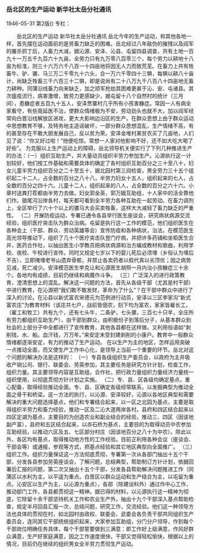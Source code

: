 ### 岳北区的生产运动  新华社太岳分社通讯

1946-05-31
第2版()
专栏：

　　岳北区的生产运动
    新华社太岳分社通讯
    岳北今年的生产运动，和其他各地一样，首先摆在运动面前的是劳畜力缺乏的困难。岳北经过八年敌伪的摧残以及阎军的屠杀抓丁后，人畜力大减，据沁源、安泽、沁县、屯留四县调查，共有土地一百九十一万五千九百六十九亩，全劳力只有九万零八百零三个，每个劳力以耕地十八亩为标准，则三十六万六千八百一十四亩地将因无人力而致荒芜。在畜力上共有牲畜牛、驴、骡、马三万二千零九十六头，合一万六千零四十三犋，每犋以耕八十亩计，尚缺乏牲畜三千六百三十二犋，即是说尚有二十八万九千八百八十四亩地无畜力耕种。同蒲沿线畜力向来缺乏，加之顽军抢劫其困难更甚于沁、安、屯诸县。其次瘟疫流行，病害激增，致劳力更感缺少，据屯留十八个自然村的统计（三月间），患糠症者五百九十五人，安泽贾寨村几乎所有小孩害糠症。常因一人有病全家看守，有些竟延医不治，使群众情绪极为不安，劳动劲头也就不大，加以阎军经常向白晋沿线解放区进攻，更大大影响边沿区的生产。在群众思想上由于群众运动中思想教育不够，及特务地主造谣破坏，一部分群众思想混乱，生产情绪不高，有的甚至存在不敢大胆发展自己，反以贫为荣。安泽金堆村某贫农买了几亩地，人们见了说：“你又好过啦！”他便吃惊。常想一人家对他影响不好，还不如大吃大喝了好些”。
    为克服以上生产运动上的障碍，岳北领导机关便实行了下列几种推进生产的办法：（一）组织互助生产，并大量动员组织半劳力参加生产。沁源执行这一计划较好，他们按工作基础和需要具体的确定了各村组织互助百分之三十至八十，妇女儿童半劳力组织百分之二十至五十，据北园村第三闾检查，男全劳力三十五个组织起二十二人，占全数的百分之八十八，半劳力妇女十五人，组织起来的七人，占全数的百分之四十六。儿童十二人，组织起来的八人，占全数的百分之六十六。小章村送粪打茬都由半劳力去做。妇女郭金英，郭万娥互助组，十人家中的活全靠他们作。狼尾河沿岸各村，每天都可看到全半劳力各种互助在一起劳动。在畜力调剂上，全区举行了六十个以上的骡马大会买卖牲畜，这样大大减轻了畜力缺乏的严重性。
    （二）开展防疫运动，专署已通令各县举行医生座谈会，研究病状病源交流经验，组织医疗突击队为群众治病。屯留是执行这一工作的模范，他们组织医生在各种会上（干部、群众、劳动英雄等会）宣传防疫和各种病状，治法，在模范医生高光领导推动下，组织了几十个医疗突击队登门疗病，并把许多药铺和坐柜医生合并，医药合作社，以抽出医生小学教员把病状病源和治方编成教材和歌曲，利用学校、夜校、午校进行宣传。同时又规定七岁以下的婴儿死后必须埋（乡俗认为埋后不吉），立即掩埋老爷山遗弃骨骸，并禁止各卖药者以假代真以劣顶优；因之病势见减，死亡减少。安泽模范医生李克让和沁源医生胡照一月内治小孩糠症三十余个。各地均有成绩，目前仍继续和病魔作斗争。
    （三）广泛深入的进行政策教育，澄清思想上的混乱。解决这一问题的方法，首先从各级干部（尤其是村干部）中进行教育，在沁源把“我们敢不敢发财，革命为了什么”？在干部中群众中进行了深入的讨论。在沁县以新式富农宋德元为范例进行动员，安泽以三区李家沟“新式富农庄”为教育材料（该庄共七户，战前皆佃农，刻下均为富农，家家皆雇长工，（雇工和牧工）共有九个，还有七头牛，二条驴，七头骡，三百七十只羊，全庄所有劳力都组织互助生产），由干部到群众，由积极份子到落后分子，从基本群众到社会的上层分子中全都进行了宣传教育，其他各县都在这样做。又利用俗语如“剥削钱、水、船。血汗钱，万万年。”来安定未受封建剥削的小康户。教育中一般群众情绪都逐渐安定，有力的推动了生产运动。
    在以生产为主的地区，怎样运用突破一点推动全面，而又使生产工作中心化，是领导上当前一个重要的环节。岳北对这个问题的解决办法是这样的：
    （一）专县各级组织生产委员会，以政府为主并吸收产销公司、银行、联委会、劳英参加，其主要任务是研究方针计划，检查工作，组织力量。其主要领导内容是互助组，合作社，把行政力量组织力量经济力量统一组织使用，以彻底贯彻方针计划之实施。
    （二）专、县、区各级均确定基点，重心配备，取得经验推动全面。专、县、区确定各级经常联系，以发掘典型为推动全面之骨干和桥梁。这一方法的执行，以沁源、安泽较好，沁源以各地区典型和需要解决的重大问题选择基点，他们和专署结合起来，以一区之北园为基点，主要是取得组织半劳力和畜力经验，推动一区及二沁大道两岸各村。县府和四区结合起来以四区定湖为基点，主要目的为创造农业和副业结合的经验，推动三、四区（因该地副产富），县府和五区结合起来，以赤石桥为基点，主要目的为取得动员中农参加互助经验，以推动六区及五、七区部分村庄（因该地百分之八十为中农）。除此以外，各区均有基点，取得推动地方性的工作经验。目前正利用各种会议（座谈会、干部会等）或通报，参观等方式，把基点经验和其它地区典型向全面推广。
    （三）组织工作。组织力量保证这一方法彻底贯彻，专署第一次从各部门抽出十五个干部，分发各县参加劳英座谈会，了解问题，总结典型，帮助制订方针计划，依据回署后汇报的问题，第二次又抽出十五个干部，分发各县帮助解决问题推进工作（同蒲区以水利为主，以平遥为重点。白晋区以群众运动和生产结合为主，以屯留为重点。沁安区以生产为主，以沁源为重点），各部（除建设科外）通过作中心工作，推动部门工作，各县都贯彻这一精神。据已得的材料，以沁源执行这一精神为彻底，它除留十余干部坚持机关工作和农业生产外，抽出十九个干部深入基点帮助检查，规定半月回县汇报一次，总结问题，研究工作，交流经验。他们这一种领导方法也具体的贯彻在村，如北园村由政权、联委会、武委会各负责干部共同组织生产委员会，连同其它干部统统组织起来，大家参加互助组，分门分户领导，作到每个干部岗位明确任务具体，每个干部誓要做到三满意：即工作好上级满意，作风好群众满意，生产好家庭满意，因之工作速度很快，干部又觉得轻松愉快，根据以上的情况，目前仍在继续的组织男女全半劳力贯彻生产运动。
